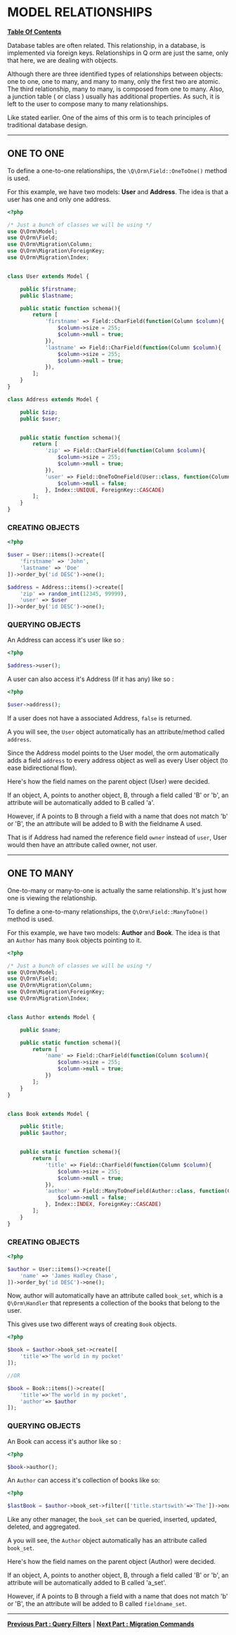 # MODEL RELATIONSHIPS  
**[ Table Of Contents](toc.md)**

Database tables are often related. This relationship, in a database, is implemented via foreign keys. Relationships in Q orm are just the same, only that here, we are dealing with objects.

Although there are three identified types of relationships between objects: one to one, one to many, and many to many, only the first two are atomic. The third relationship, many to many, is composed from one to many. Also, a junction table ( or class ) usually has additional properties. As such, it is left to the user to compose many to many relationships.

Like stated earlier. One of the aims of this orm is to teach principles of traditional database design.

----

## ONE TO ONE

To define a one-to-one relationships, the `\Q\Orm\Field::OneToOne()` method is used.

For this example, we have two models: **User** and **Address**. The idea is that a user has one and only one address.

```php
<?php

/* Just a bunch of classes we will be using */
use Q\Orm\Model;
use Q\Orm\Field;
use Q\Orm\Migration\Column;
use Q\Orm\Migration\ForeignKey;
use Q\Orm\Migration\Index;


class User extends Model {

	public $firstname;
	public $lastname;

	public static function schema(){
		return [
			'firstname' => Field::CharField(function(Column $column){				
				$column->size = 255;
				$column->null = true;
			}),
			'lastname' => Field::CharField(function(Column $column){				
				$column->size = 255;
				$column->null = true;
			}),		
		];
	}
}

class Address extends Model {

	public $zip;
	public $user;


	public static function schema(){
		return [
			'zip' => Field::CharField(function(Column $column){				
				$column->size = 255;
				$column->null = true;
			}),
			'user' => Field::OneToOneField(User::class, function(Column $column){                
				$column->null = false;
			}, Index::UNIQUE, ForeignKey::CASCADE)            
		];
	}
}

```


### CREATING OBJECTS
```php
<?php

$user = User::items()->create([
	'firstname' => 'John',
	'lastname' => 'Doe'
])->order_by('id DESC')->one();

$address = Address::items()->create([
	'zip' => random_int(12345, 99999),
	'user' => $user
])->order_by('id DESC')->one();
```

### QUERYING OBJECTS

An Address can access it's user like so :
```php
<?php

$address->user();

```
A user can also access it's Address (If it has any) like so : 

```php
<?php

$user->address();
```
If a user does not have a associated Address, `false` is returned.


A you will see, the `User` object automatically has an attribute/method called `address`.

Since the Address model points to the User model, the orm automatically adds a field `address` to every address object as well as every User object (to ease bidirectional flow). 

Here's how the field names on the parent object (User) were decided.

If an object, A, points to another object, B, through a field called 'B' or 'b', an attribute will be automatically added to B called 'a'.

However, if A points to B through a field with a name that does not match 'b' or 'B', the an attribute will be added to B with the fieldname A used.

That is if Address had named the reference field `owner` instead of `user`, User would then have an attribute called owner, not user.


----


## ONE TO MANY

One-to-many or many-to-one is actually the same relationship. It's just how one is viewing the relationship.

To define a one-to-many relationships, the `Q\Orm\Field::ManyToOne()` method is used.

For this example, we have two models: **Author** and **Book**. The idea is that an `Author` has many `Book` objects pointing to it.

```php
<?php

/* Just a bunch of classes we will be using */
use Q\Orm\Model;
use Q\Orm\Field;
use Q\Orm\Migration\Column;
use Q\Orm\Migration\ForeignKey;
use Q\Orm\Migration\Index;


class Author extends Model {

	public $name;	

	public static function schema(){
		return [
			'name' => Field::CharField(function(Column $column){				
				$column->size = 255;
				$column->null = true;
			})		
		];
	}
}


class Book extends Model {

    public $title;
    public $author;


	public static function schema(){
		return [
			'title' => Field::CharField(function(Column $column){				
				$column->size = 255;
				$column->null = true;
			}),
            'author' => Field::ManyToOneField(Author::class, function(Column $column){                
                $column->null = false;
            }, Index::INDEX, ForeignKey::CASCADE)            
		];
	}
}

```


### CREATING OBJECTS
```php
<?php

$author = User::items()->create([
	'name' => 'James Hadley Chase',	
])->order_by('id DESC')->one();

```

Now, author will automatically have an attribute called `book_set`, which is a `Q\Orm\Handler` that represents a collection of the books that belong to the user.

This gives use two different ways of creating `Book` objects.

```php
<?php

$book = $author->book_set->create([
    'title'=>'The world in my pocket'
]);

//OR

$book = Book::items()->create([
    'title'=>'The world in my pocket',
    'author'=> $author
]);

```

### QUERYING OBJECTS

An Book can access it's author like so :
```php
<?php

$book->author();

```

An `Author` can access it's collection of books like so:

```php
<?php

$lastBook = $author->book_set->filter(['title.startswith'=>'The'])->one();
```

Like any other manager, the `book_set` can be queried, inserted, updated, deleted, and aggregated.


A you will see, the `Author` object automatically has an attribute called `book_set`.

Here's how the field names on the parent object (Author) were decided.

If an object, A, points to another object, B, through a field called 'B' or 'b', an attribute will be automatically added to B called 'a_set'.

However, if A points to B through a field with a name that does not match 'b' or 'B', the an attribute will be added to B called `fieldname_set`.


----
**[Previous Part : Query Filters](query_filters.md)** | **[Next Part : Migration Commands](cli.md)**